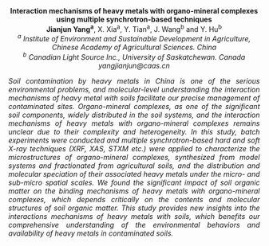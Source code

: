 <center><strong>Interaction mechanisms of heavy metals with organo-mineral complexes
using multiple synchrotron-based techniques</strong>

<center><strong>Jianjun Yang<sup>a</sup></strong>, X. Xia<sup>a</sup>, Y. Tian<sup>a</sup>, J. Wang<sup>b</sup> and Y. Hu<sup>b</sup>

<center><i><sup>a</sup><i> <i>Institute of Environment and Sustainable Development in Agriculture, Chinese Academy of Agricultural Sciences. China</i>

<center><i><sup>b</sup> Canadian Light Source Inc., University of Saskatchewan. Canada</i>

<center><i>yangjianjun@caas.cn</i>

<p style=text-align:justify>Soil contamination by heavy metals in China is one of the serious
environmental problems, and molecular-level understanding the
interaction mechanisms of heavy metal with soils facilitate our precise
management of contaminated sites. Organo-mineral complexes, as one of
the significant soil components, widely distributed in the soil systems,
and the interaction mechanisms of heavy metals with organo-mineral
complexes remains unclear due to their complexity and heterogeneity. In
this study, batch experiments were conducted and multiple
synchrotron-based hard and soft X-ray techniques (XRF, XAS, STXM etc.)
were applied to characterize the microstructures of organo-mineral
complexes, synthesized from model systems and fractionated from
agricultural soils, and the distribution and molecular speciation of
their associated heavy metals under the micro- and sub-micro spatial
scales. We found the significant impact of soil organic matter on the
binding mechanisms of heavy metals with organo-mineral complexes, which
depends critically on the contents and molecular structures of soil
organic matter. This study provides new insights into the interactions
mechanisms of heavy metals with soils, which benefits our comprehensive
understanding of the environmental behaviors and availability of heavy
metals in contaminated soils.
